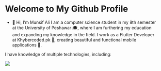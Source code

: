# Welcome to My Github Profile
- 👋 Hi, I’m Munsif Ali
I am a computer science student in my 8th semester at the University of Peshawar 🎓, where I am furthering my education and expanding my knowledge in the field. I work as a Flutter Developer at Khybercoded.pk 💼, creating beautiful and functional mobile applications 📱.

I have  knowledge of multiple technologies, including:




<picture>
<source 
  srcset="https://github-readme-stats.vercel.app/api?username=Usman-22&show_icons=true&theme=dark"
  media="(prefers-color-scheme: dark)"
/>
<source
  srcset="https://github-readme-stats.vercel.app/api?username=Usman-22&show_icons=true"
  media="(prefers-color-scheme: light), (prefers-color-scheme: no-preference)"
/>
<img src="https://github-readme-stats.vercel.app/api?username=Usman-22&show_icons=true" />
</picture>
